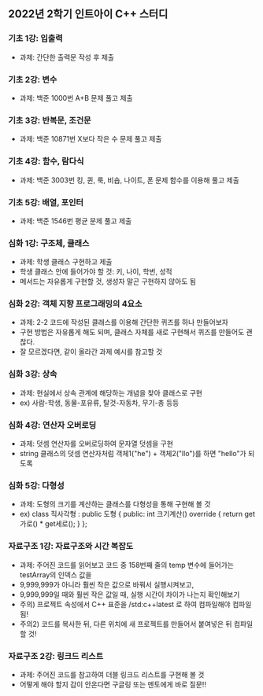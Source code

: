 ## 2022년 2학기 인트아이 C++ 스터디

### 기초 1강: 입출력
- 과제: 간단한 출력문 작성 후 제출

### 기초 2강: 변수
- 과제: 백준 1000번 A+B 문제 풀고 제출

### 기초 3강: 반복문, 조건문
- 과제: 백준 10871번 X보다 작은 수 문제 풀고 제출

### 기초 4강: 함수, 람다식
- 과제: 백준 3003번 킹, 퀸, 룩, 비숍, 나이트, 폰 문제 함수를 이용해 풀고 제출

### 기초 5강: 배열, 포인터
- 과제: 백준 1546번 평균 문제 풀고 제출

### 심화 1강: 구조체, 클래스
- 과제: 학생 클래스 구현하고 제출
- 학생 클래스 안에 들어가야 할 것: 키, 나이, 학번, 성적
- 메서드는 자유롭게 구현할 것, 생성자 말곤 구현하지 않아도 됨

### 심화 2강: 객체 지향 프로그래밍의 4요소
- 과제: 2-2 코드에 작성된 클래스를 이용해 간단한 퀴즈를 하나 만들어보자
- 구현 방법은 자유롭게 해도 되며, 클래스 자체를 새로 구현해서 퀴즈를 만들어도 괜찮다.
- 잘 모르겠다면, 같이 올라간 과제 예시를 참고할 것

### 심화 3강: 상속
- 과제: 현실에서 상속 관계에 해당하는 개념을 찾아 클래스로 구현
- ex) 사람-학생, 동물-포유류, 탈것-자동차, 무기-총 등등

### 심화 4강: 연산자 오버로딩
- 과제: 덧셈 연산자를 오버로딩하여 문자열 덧셈을 구현
- string 클래스의 덧셈 연산자처럼 객체1("he") + 객체2("llo")를 하면 "hello"가 되도록

### 심화 5강: 다형성
- 과제: 도형의 크기를 계산하는 클래스를 다형성을 통해 구현해 볼 것
- ex) class 직사각형 : public 도형 { public: int 크기계산() override { return get가로() * get세로(); } };

### 자료구조 1강: 자료구조와 시간 복잡도
- 과제: 주어진 코드를 읽어보고 코드 중 158번째 줄의 temp 변수에 들어가는 testArray의 인덱스 값을
- 9,999,999가 아니라 훨씬 작은 값으로 바꿔서 실행시켜보고,
- 9,999,999일 때와 훨씬 작은 값일 때, 실행 시간이 차이가 나는지 확인해보기
- 주의) 프로젝트 속성에서 C++ 표준을 /std:c++latest 로 하여 컴파일해야 컴파일 됨!
- 주의2) 코드를 복사한 뒤, 다른 위치에 새 프로젝트를 만들어서 붙여넣은 뒤 컴파일 할 것!

### 자료구조 2강: 링크드 리스트
- 과제: 주어진 코드를 참고하여 더블 링크드 리스트를 구현해 볼 것
- 어떻게 해야 할지 감이 안온다면 구글링 또는 멘토에게 바로 질문!!